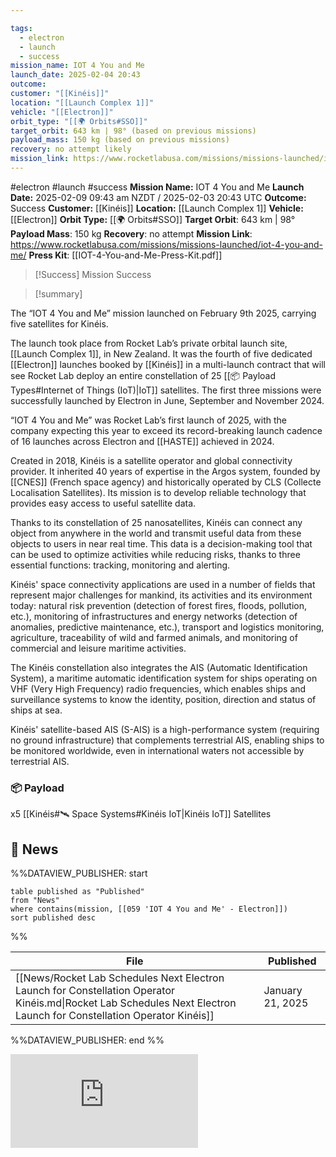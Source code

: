 ```yaml
---

tags:
  - electron
  - launch
  - success
mission_name: IOT 4 You and Me
launch_date: 2025-02-04 20:43
outcome: 
customer: "[[Kinéis]]"
location: "[[Launch Complex 1]]"
vehicle: "[[Electron]]"
orbit_type: "[[🌍 Orbits#SSO]]"
target_orbit: 643 km | 98° (based on previous missions)
payload_mass: 150 kg (based on previous missions)
recovery: no attempt likely
mission_link: https://www.rocketlabusa.com/missions/missions-launched/iot-4-you-and-me/
---
```


#electron #launch #success
**Mission Name:** IOT 4 You and Me
**Launch Date:** 2025-02-09 09:43 am NZDT / 2025-02-03 20:43 UTC
**Outcome:** Success
**Customer:** [[Kinéis]]
**Location:** [[Launch Complex 1]]
**Vehicle:** [[Electron]]
**Orbit Type:** [[🌍 Orbits#SSO]]
**Target Orbit**: 643 km | 98°
**Payload Mass**: 150 kg 
**Recovery**: no attempt
**Mission Link**: https://www.rocketlabusa.com/missions/missions-launched/iot-4-you-and-me/
**Press Kit**: [[IOT-4-You-and-Me-Press-Kit.pdf]]

>[!Success] Mission Success

>[!summary]
>
The “IOT 4 You and Me” mission launched on February 9th 2025, carrying five satellites for Kinéis.
>
The launch took place from Rocket Lab’s private orbital launch site, [[Launch Complex 1]], in New Zealand. It was the fourth of five dedicated [[Electron]] launches booked by [[Kinéis]] in a multi-launch contract that will see Rocket Lab deploy an entire constellation of 25 [[📦 Payload Types#Internet of Things (IoT)|IoT]] satellites.  The first three missions were successfully launched by Electron in June, September and November 2024.
>
“IOT 4 You and Me” was Rocket Lab’s first launch of 2025, with the company expecting this year to exceed its record-breaking launch cadence of 16 launches across Electron and [[HASTE]] achieved in 2024.
>
Created in 2018, Kinéis is a satellite operator and global connectivity provider. It inherited 40 years of expertise in the Argos system, founded by [[CNES]] (French space agency) and historically operated by CLS (Collecte Localisation Satellites). Its mission is to develop reliable technology that provides easy access to useful satellite data.
>
Thanks to its constellation of 25 nanosatellites, Kinéis can connect any object from anywhere in the world and transmit useful data from these objects to users in near real time. This data is a decision-making tool that can be used to optimize activities while reducing risks, thanks to three essential functions: tracking, monitoring and alerting.
>
Kinéis' space connectivity applications are used in a number of fields that represent major challenges for mankind, its activities and its environment today: natural risk prevention (detection of forest fires, floods, pollution, etc.), monitoring of infrastructures and energy networks (detection of anomalies, predictive maintenance, etc.), transport and logistics monitoring, agriculture, traceability of wild and farmed animals, and monitoring of commercial and leisure maritime activities.
>
The Kinéis constellation also integrates the AIS (Automatic Identification System), a maritime automatic identification system for ships operating on VHF (Very High Frequency) radio frequencies, which enables ships and surveillance systems to know the identity, position, direction and status of ships at sea.
>
Kinéis' satellite-based AIS (S-AIS) is a high-performance system (requiring no ground infrastructure) that complements terrestrial AIS, enabling ships to be monitored worldwide, even in international waters not accessible by terrestrial AIS.

### 📦 Payload

x5 [[Kinéis#🛰️ Space Systems#Kinéis IoT|Kinéis IoT]] Satellites

## 📰 News
%%DATAVIEW_PUBLISHER: start
```
table published as "Published"
from "News"
where contains(mission, [[059 'IOT 4 You and Me' - Electron]])
sort published desc
```
%%

| File                                                                                                                                                                 | Published        |
| -------------------------------------------------------------------------------------------------------------------------------------------------------------------- | ---------------- |
| [[News/Rocket Lab Schedules Next Electron Launch for Constellation Operator Kinéis.md\|Rocket Lab Schedules Next Electron Launch for Constellation Operator Kinéis]] | January 21, 2025 |

%%DATAVIEW_PUBLISHER: end %%

<div class="responsive-video">
<iframe src="https://www.youtube.com/embed/7Al5hWmjoxQ" title="Rocket Lab - &#39;IoT 4 U &amp; Me&#39; Launch" frameborder="0" allow="accelerometer; autoplay; clipboard-write; encrypted-media; gyroscope; picture-in-picture; web-share"allowfullscreen></iframe>
</div>
